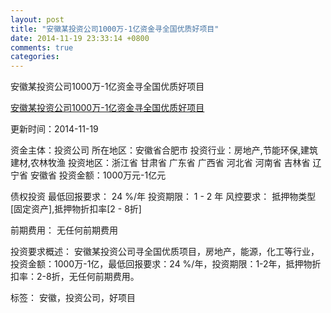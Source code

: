```yaml
---
layout: post
title: "安徽某投资公司1000万-1亿资金寻全国优质好项目"
date: 2014-11-19 23:33:14 +0800
comments: true
categories: 
---
```

安徽某投资公司1000万-1亿资金寻全国优质好项目

[安徽某投资公司1000万-1亿资金寻全国优质好项目](http://zijin.trjcn.com/detail_201576.html)

更新时间：2014-11-19

资金主体：投资公司
所在地区：安徽省合肥市
投资行业：房地产,节能环保,建筑建材,农林牧渔
投资地区：浙江省 甘肃省 广东省 广西省 河北省 河南省 吉林省 辽宁省 安徽省
投资金额：1000万元-1亿元

债权投资
最低回报要求：
                            24 %/年
                                                                                投资期限：
                            1 - 2 年
                                                                                                                                        风控要求：
                            抵押物类型[固定资产],抵押物折扣率[2 - 8折]

前期费用：
无任何前期费用

投资要求概述：
安徽某投资公司寻全国优质项目，房地产，能源，化工等行业，投资金额：1000万-1亿，最低回报要求：24 %/年，投资期限：1-2年，抵押物折扣率：2-8折，无任何前期费用。

标签：
安徽，投资公司，好项目

